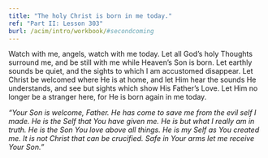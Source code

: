 ```yaml
---
title: "The holy Christ is born in me today."
ref: "Part II: Lesson 303"
burl: /acim/intro/workbook/#secondcoming
---
```


Watch with me, angels, watch with me today. Let all God’s holy Thoughts
surround me, and be still with me while Heaven’s Son is born. Let
earthly sounds be quiet, and the sights to which I am accustomed
disappear. Let Christ be welcomed where He is at home, and let Him hear
the sounds He understands, and see but sights which show His Father’s
Love. Let Him no longer be a stranger here, for He is born again in me
today.

*“Your Son is welcome, Father. He has come to save me from the evil self
I made. He is the Self that You have given me. He is but what I really
am in truth. He is the Son You love above all things. He is my Self as
You created me. It is not Christ that can be crucified. Safe in Your
arms let me receive Your Son.”*

